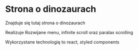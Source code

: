 # Strona o dinozaurach
Znajduje się tutaj strona o dinozaurach

Realizuje Rozwijane menu, infinite scroll oraz paralax scrolling

Wykorzystane technologię to react, styled components
